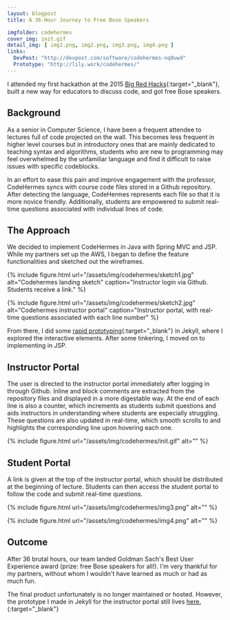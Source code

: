 ```yaml
---
layout: blogpost
title: A 36-Hour Journey to Free Bose Speakers

imgfolder: codehermes
cover_img: init.gif
detail_img: [ img1.png, img2.png, img3.png, img4.png ]
links:
  DevPost: "http://devpost.com/software/codehermes-nq0uwd"
  Prototype: "http://lily.work/codehermes/"
---
```


I attended my first hackathon at the 2015 [Big Red Hacks][brh]{:target="_blank"}, built a new way for educators to discuss code, and got free Bose speakers.

## Background
As a senior in Computer Science, I have been a frequent attendee to lectures full of code projected on the wall. This becomes less frequent in higher level courses but in introductory ones that are mainly dedicated to teaching syntax and algorithms, students who are new to programming may feel overwhelmed by the unfamiliar language and find it difficult to raise issues with specific codeblocks.

In an effort to ease this pain and improve engagement with the professor, CodeHermes syncs with course code files stored in a Github repository. After detecting the language, CodeHermes represents each file so that it is more novice friendly. Additionally, students are empowered to submit real-time questions associated with individual lines of code.

## The Approach
We decided to implement CodeHermes in Java with Spring MVC and JSP. While my partners set up the AWS, I began to define the feature functionalities and sketched out the wireframes.

{% include figure.html
  url="/assets/img/codehermes/sketch1.jpg"
  alt="Codehermes landing sketch"
  caption="Instructor login via Github. Students receive a link." %}

{% include figure.html
  url="/assets/img/codehermes/sketch2.jpg"
  alt="Codehermes instructor portal"
  caption="Instructor portal, with real-time questions associated with each line number" %}

From there, I did some [rapid prototyping][prototype]{:target="_blank"} in Jekyll, where I explored the interactive elements. After some tinkering, I moved on to implementing in JSP.

## Instructor Portal
The user is directed to the instructor portal immediately after logging in through Github. Inline and block comments are extracted from the repository files and displayed in a more digestable way. At the end of each line is also a counter, which increments as students submit questions and aids instructors in understanding where students are especially struggling. These questions are also updated in real-time, which smooth scrolls to and highlights the corresponding line upon hovering each one.

{% include figure.html
  url="/assets/img/codehermes/init.gif"
  alt="" %}

## Student Portal
A link is given at the top of the instructor portal, which should be distributed at the beginning of lecture. Students can then access the student portal to follow the code and submit real-time questions.

{% include figure.html
  url="/assets/img/codehermes/img3.png"
  alt="" %}

{% include figure.html
  url="/assets/img/codehermes/img4.png"
  alt="" %}

## Outcome
After 36 brutal hours, our team landed Goldman Sach's Best User Experience award (prize: free Bose speakers for all!). I'm very thankful for my partners, without whom I wouldn't have learned as much or had as much fun.

The final product unfortunately is no longer maintained or hosted. However, the prototype I made in Jekyll for the instructor portal still lives [here.][prototype]{:target="_blank"}

[brh]: http://www.bigredhacks.com/
[prototype]: http://lily.work/codehermes/
